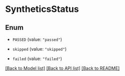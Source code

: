 # SyntheticsStatus

## Enum


* `PASSED` (value: `"passed"`)

* `skipped` (value: `"skipped"`)

* `failed` (value: `"failed"`)


[[Back to Model list]](../README.md#documentation-for-models) [[Back to API list]](../README.md#documentation-for-api-endpoints) [[Back to README]](../README.md)


